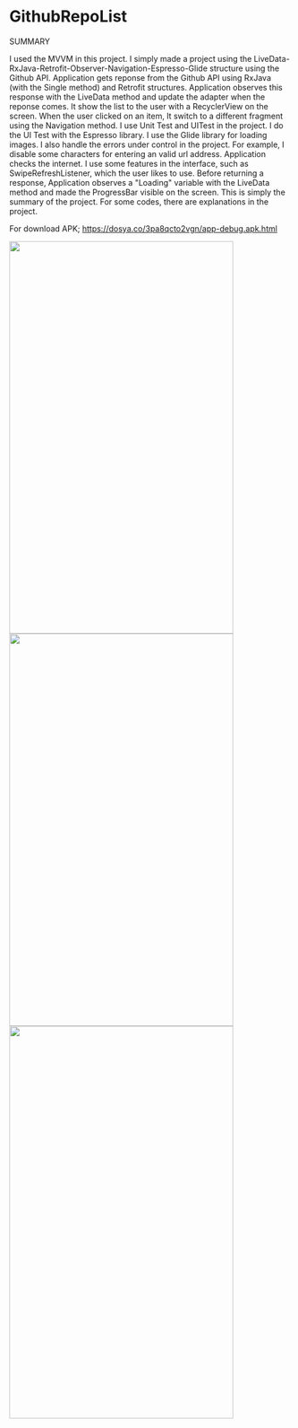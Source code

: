 # GithubRepoList

SUMMARY

I used the MVVM in this project. I simply made a project using the LiveData-RxJava-Retrofit-Observer-Navigation-Espresso-Glide structure using the Github API. Application gets reponse from the Github API using RxJava (with the Single method) and Retrofit structures. Application observes this response with the LiveData method and update the adapter when the reponse comes. It show the list to the user with a RecyclerView on the screen. When the user clicked on an item, It switch to a different fragment using the Navigation method. I use Unit Test and UITest in the project. I do the UI Test with the Espresso library. I use the Glide library for loading images. I also handle the errors under control in the project. For example, I disable some characters for entering an valid url address. Application checks the internet. I use some features in the interface, such as SwipeRefreshListener, which the user likes to use. Before returning a response, Application observes a "Loading" variable with the LiveData method and made the ProgressBar visible on the screen. This is simply the summary of the project. For some codes, there are explanations in the project.

For download APK;
https://dosya.co/3pa8qcto2vgn/app-debug.apk.html

<img src="https://user-images.githubusercontent.com/32914909/76787199-968afd00-67c9-11ea-85dd-a0693522978c.png" width="400" height="700"> 
<img src="https://user-images.githubusercontent.com/32914909/76787210-9b4fb100-67c9-11ea-9ceb-5484084c29da.png" width="400" height="700"> 
<img src="https://user-images.githubusercontent.com/32914909/76787221-9e4aa180-67c9-11ea-8816-b7c6d3483992.png" width="400" height="700">

